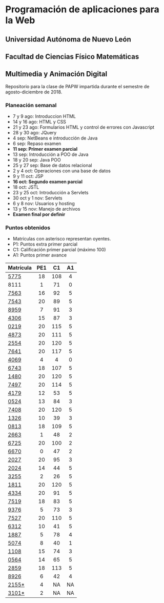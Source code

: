 # Programación de aplicaciones para la Web

## Universidad Autónoma de Nuevo León
## Facultad de Ciencias Físico Matemáticas
## Multimedia y Animación Digital

Repositorio para la clase de PAPW impartida durante el semestre de agosto-diciembre de 2018.

### Planeación semanal

* 7 y 9 ago: Introduccion HTML
* 14 y 16 ago: HTML y CSS
* 21 y 23 ago: Formularios HTML y control de errores con Javascript
* 28 y 30 ago: JQuery
* 4 sep: NetBeans e introducción de Java
* 6 sep: Repaso examen
* **11 sep: Primer examen parcial**
* 13 sep: Introducción a POO de Java
* 18 y 20 sep: Java POO
* 25 y 27 sep: Base de datos relacional
* 2 y 4 oct: Operaciones con una base de datos
* 9 y 11 oct: JSP
* **16 oct: Segundo examen parcial**
* 18 oct: JSTL
* 23 y 25 oct: Introducción a Servlets
* 30 oct y 1 nov: Servlets
* 6 y 8 nov: Usuarios y hosting
* 13 y 15 nov: Manejo de archivos
* **Examen final por definir**


### Puntos obtenidos

* Matrículas con asterisco representan oyentes.
* P1: Puntos extra primer parcial
* C1: Calificación primer parcial (máximo 100)
* A1: Puntos primer avance

| Matrícula                                                               | PE1 | C1  | A1 |
|:------------------------------------------------------------------------|:---:|:---:|:--:|
| [5775](https://github.com/MaricruzAlvarado/PAPW)                        | 18  | 108 | 4  |
| 8111                                                                    |  1  | 71  | 0  |
| [7563](https://bitbucket.org/AyalaL/tareas/src/master/)                 | 16  | 92  | 5  |
| [7543](https://github.com/TonySegov/PAPW_Tarea1)                        | 20  | 89  | 5  |
| [8959](https://github.com/OmarCSTB/PAPW)                                |  7  | 91  | 3  |
| [4306](https://github.com/MichChiu/PAPW)                                | 15  | 87  | 3  |
| [0219](https://github.com/JGCisRmz/PAPW)                                | 20  | 115 | 5  |
| [4873](https://github.com/FabrizioCF/PAPW_Tarea1)                       | 20  | 111 | 5  |
| [2554](https://github.com/julios5050/Tareas)                            | 20  | 120 | 5  |
| [7641](https://github.com/edparra21/PAPW)                               | 20  | 117 | 5  |
| [4069](https://github.com/brndn98/PAPW)                                 |  4  |  4  | 0  |
| [6743](https://github.com/Deathmajorasmask/PAPW)                        | 18  | 107 | 5  |
| [1480](https://github.com/EGaravitoM/Papw)                              | 20  | 120 | 5  |
| [7497](https://github.com/RickyGonal/PAPW.git)                          | 20  | 114 | 5  |
| [4179](https://github.com/Albert0070/tarea-papw)                        | 12  | 53  | 5  |
| [0524](https://github.com/PandaKnightwalker/papw)                       | 13  | 84  | 3  |
| [7408](https://bitbucket.org/ObedYairGL/papwgl/src/master/)             | 20  | 120 | 5  |
| [1326](https://github.com/Roark995/Tarea-1)                             | 10  | 39  | 3  |
| [0813](https://github.com/GeraHdz/Tareas-de-PAPW)                       | 18  | 109 | 5  |
| [2663](https://github.com/TobyHerrera97/Tareas-Papw)                    |  1  | 48  | 2  |
| [6725](https://github.com/Spider351/Papw)                               | 20  | 100 | 2  |
| [6670](https://github.com/CristoOrtiz/papw1)                            |  0  | 47  | 2  |
| [2027](https://github.com/JoshuaJosafath/Tareas_PAPW)                   | 20  | 95  | 3  |
| [2024](https://bitbucket.org/gilcereyna/papw1/src/master/)              | 14  | 44  | 5  |
| [3255](https://github.com/MrSalinas1/REPO)                              |  2  | 26  | 5  |
| [1811](https://bitbucket.org/JuanSalinas9k/juansalinasrepo/src/master/) | 20  | 120 | 5  |
| [4334](https://github.com/codesesp/PAPW)                                | 20  | 91  | 5  |
| [7519](https://github.com/asvalles/papwTarea1)                          | 18  | 83  | 5  |
| [9376](https://bitbucket.org/Rhoric_/cosos-de-papw/src/master/)         |  5  | 73  | 3  |
| [7527](https://github.com/Alinavg2712/PAPW-)                            | 20  | 110 | 5  |
| [6312](https://github.com/RicardoBanda97/Tareas_Papw)                   | 10  | 41  | 5  |
| [1887](https://github.com/DiegoWayne/Tarea-1)                           |  5  | 78  | 4  |
| [5074](https://github.com/soy1limon/PAPW)                               |  8  | 40  | 1  |
| [1108](https://github.com/Gera1590/PAPW)                                | 15  | 74  | 3  |
| [0564](https://github.com/PupperGroove/Tarea1.git)                      | 14  | 65  | 5  |
| [2859](https://github.com/ElizabethHerrera/PAPW)                        | 18  | 113 | 5  |
| [8926](https://github.com/JudithVelez/Papw)                             |  6  | 42  | 4  |
| [2155*](https://github.com/Maria-Ellie/Papw )                           |  4  | NA  | NA |
| [3101*](https://github.com/HFH96/T1)                                    |  2  | NA  | NA |